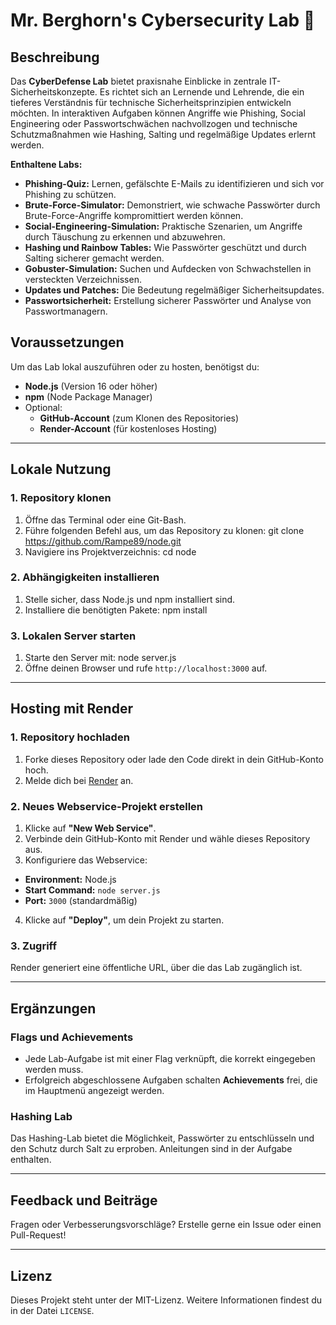 # Mr. Berghorn's Cybersecurity Lab 🧪

## Beschreibung
Das **CyberDefense Lab** bietet praxisnahe Einblicke in zentrale IT-Sicherheitskonzepte. Es richtet sich an Lernende und Lehrende, die ein tieferes Verständnis für technische Sicherheitsprinzipien entwickeln möchten. In interaktiven Aufgaben können Angriffe wie Phishing, Social Engineering oder Passwortschwächen nachvollzogen und technische Schutzmaßnahmen wie Hashing, Salting und regelmäßige Updates erlernt werden.

**Enthaltene Labs:**
- **Phishing-Quiz:** Lernen, gefälschte E-Mails zu identifizieren und sich vor Phishing zu schützen.
- **Brute-Force-Simulator:** Demonstriert, wie schwache Passwörter durch Brute-Force-Angriffe kompromittiert werden können.
- **Social-Engineering-Simulation:** Praktische Szenarien, um Angriffe durch Täuschung zu erkennen und abzuwehren.
- **Hashing und Rainbow Tables:** Wie Passwörter geschützt und durch Salting sicherer gemacht werden.
- **Gobuster-Simulation:** Suchen und Aufdecken von Schwachstellen in versteckten Verzeichnissen.
- **Updates und Patches:** Die Bedeutung regelmäßiger Sicherheitsupdates.
- **Passwortsicherheit:** Erstellung sicherer Passwörter und Analyse von Passwortmanagern.

## Voraussetzungen
Um das Lab lokal auszuführen oder zu hosten, benötigst du:
- **Node.js** (Version 16 oder höher)
- **npm** (Node Package Manager)
- Optional:
  - **GitHub-Account** (zum Klonen des Repositories)
  - **Render-Account** (für kostenloses Hosting)

---

## Lokale Nutzung

### 1. Repository klonen
1. Öffne das Terminal oder eine Git-Bash.
2. Führe folgenden Befehl aus, um das Repository zu klonen:
git clone https://github.com/Rampe89/node.git
3. Navigiere ins Projektverzeichnis:
cd node

### 2. Abhängigkeiten installieren
1. Stelle sicher, dass Node.js und npm installiert sind.
2. Installiere die benötigten Pakete:
npm install
### 3. Lokalen Server starten
1. Starte den Server mit:
node server.js
2. Öffne deinen Browser und rufe `http://localhost:3000` auf.

---

## Hosting mit Render

### 1. Repository hochladen
1. Forke dieses Repository oder lade den Code direkt in dein GitHub-Konto hoch.
2. Melde dich bei [Render](https://render.com/) an.

### 2. Neues Webservice-Projekt erstellen
1. Klicke auf **"New Web Service"**.
2. Verbinde dein GitHub-Konto mit Render und wähle dieses Repository aus.
3. Konfiguriere das Webservice:
- **Environment:** Node.js
- **Start Command:** `node server.js`
- **Port:** `3000` (standardmäßig)

4. Klicke auf **"Deploy"**, um dein Projekt zu starten.

### 3. Zugriff
Render generiert eine öffentliche URL, über die das Lab zugänglich ist.

---

## Ergänzungen
### Flags und Achievements
- Jede Lab-Aufgabe ist mit einer Flag verknüpft, die korrekt eingegeben werden muss.
- Erfolgreich abgeschlossene Aufgaben schalten **Achievements** frei, die im Hauptmenü angezeigt werden.

### Hashing Lab
Das Hashing-Lab bietet die Möglichkeit, Passwörter zu entschlüsseln und den Schutz durch Salt zu erproben. Anleitungen sind in der Aufgabe enthalten.

---

## Feedback und Beiträge
Fragen oder Verbesserungsvorschläge? Erstelle gerne ein Issue oder einen Pull-Request!

---

## Lizenz
Dieses Projekt steht unter der MIT-Lizenz. Weitere Informationen findest du in der Datei `LICENSE`.




